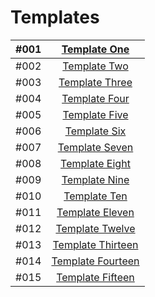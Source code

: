 # Templates


| #001 | [Template One](https://tahataha579.github.io/Templates/Template%20One/Tempale_One.html)  |
| :-- | :--: |
| #002 | [Template Two](https://tahataha579.github.io/Templates/Template%20Two/Template_Two.html) |
| #003 | [Template Three](https://tahataha579.github.io/Templates/Template%20Three/Template_Three.html)  |
| #004 | [Template Four](https://tahataha579.github.io/Templates/Template%20Four/Template_Four.html)  |
| #005 | [Template Five](https://tahataha579.github.io/Templates/Template%20Five/Template_Five.html)  |
| #006 | [Template Six](https://tahataha579.github.io/Templates/Template%20Six/Template_Six.html)  |
| #007 | [Template Seven](https://tahataha579.github.io/Templates/Template%20Seven/Template_Seven.html)  |
| #008 | [Template Eight](https://tahataha579.github.io/Templates/Template%20Eight/Template_Eight.html)  |
| #009 | [Template Nine](https://tahataha579.github.io/Templates/Template%20Nine/Template_Nine.html)  |
| #010 | [Template Ten](https://tahataha579.github.io/Templates/Template%20Ten/Template_Ten.html)  |
| #011 | [Template Eleven](https://tahataha579.github.io/Templates/Template%20Eleven/Template_Eleven.html)  |
| #012 | [Template Twelve](https://tahataha579.github.io/Templates/Template%20Twelve/Template_Twelve.html)  |
| #013 | [Template Thirteen](https://tahataha579.github.io/Templates/Template%20Thirteen/Template_Thirteen.html)  |
| #014 | [Template Fourteen](https://tahataha579.github.io/Templates/Template%20Fourteen/Template_Fourteen.html)  |
| #015 | [Template Fifteen](https://tahataha579.github.io/Templates/Template%20Fifteen/Template_Fifteen.html)  |
